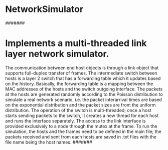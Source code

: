 # NetworkSimulator
#######
# Implements a multi-threaded link layer network simulator. 
The communication between end host objects is through a link object that supports full-duplex transfer of frames. 
The intermediate switch between hosts is a layer 2 switch that has a forwarding table which it updates based on the history. 
Basically, the forwarding table is a mapping between the MAC addresses of the hosts and the switch outgoing interface.
The packets at the hosts are generated randomly according to the Poisson distribution to simulate a real network scenario, i.e.
the packet interarrival times are based on the exponential distribution and the packet sizes are from the uniform distribution. 
The operation of the switch is multi-threaded; once a host starts sending packets to the switch, it creates a new thread for each host and runs the interface separately. 
The access to the link interface is provided exclusively to a node through the mutex at the frame. 
To run the simulation, the hosts and the frames need to be defined in the main file; the packets received and sent from each hosts are saved in .txt 
files with the file name being the host names. 
#######
